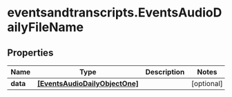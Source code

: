 # eventsandtranscripts.EventsAudioDailyFileName

## Properties

Name | Type | Description | Notes
------------ | ------------- | ------------- | -------------
**data** | [**[EventsAudioDailyObjectOne]**](EventsAudioDailyObjectOne.md) |  | [optional] 


